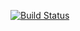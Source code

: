 [![Build Status](https://travis-ci.org/akhyarrh/akhyarrh.github.io.svg?branch=master)](https://travis-ci.org/akhyarrh/akhyarrh.github.io)
